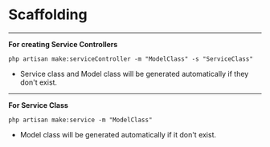 # Scaffolding
_____________

**For creating Service Controllers**

`php artisan make:serviceController -m "ModelClass" -s "ServiceClass"`

* Service class and Model class will be generated automatically if they don't exist.

_____________

**For Service Class**

`php artisan make:service -m "ModelClass" `

* Model class will be generated automatically if it don't exist.


